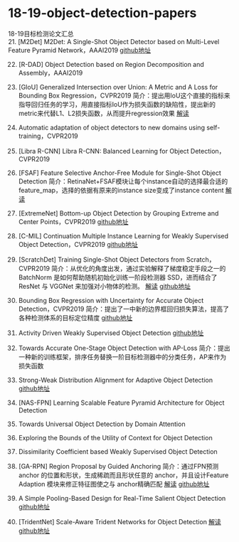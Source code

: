 # 18-19-object-detection-papers
18-19目标检测论文汇总  
21. [M2Det] M2Det: A Single-Shot Object Detector based on Multi-Level Feature Pyramid Network，AAAI2019
[github地址](https://github.com/qijiezhao/M2Det)  

22. [R-DAD] Object Detection based on Region Decomposition and Assembly，AAAI2019

23. [GIoU] Generalized Intersection over Union: A Metric and A Loss for Bounding Box Regression，CVPR2019
简介：提出用IoU这个直接的指标来指导回归任务的学习，用直接指标IoU作为损失函数的缺陷性，提出新的metric来代替L1、L2损失函数，从而提升regression效果
[解读](https://mp.weixin.qq.com/s?__biz=MzI5MDUyMDIxNA==&mid=2247487503&idx=1&sn=e98437efda298a9d8fe1a386c5a96601&chksm=ec1ffdf6db6874e03e1e05d438ebd0d295364d01ca8b2741bdad8ffa5d328032ad24ae76a289&token=762499696&lang=zh_CN&scene=21#wechat_redirect)

24. Automatic adaptation of object detectors to new domains using self-training，CVPR2019

25. [Libra R-CNN] Libra R-CNN: Balanced Learning for Object Detection，CVPR2019

26. [FSAF] Feature Selective Anchor-Free Module for Single-Shot Object Detection
简介：RetinaNet+FSAF模块让每个instance自动的选择最合适的feature_map，选择的依据有原来的instance size变成了instance content
[解读](https://mp.weixin.qq.com/s?__biz=MzI5MDUyMDIxNA==&mid=2247487638&idx=2&sn=1e9f26013b3d9ab4fd4137729894606a&chksm=ec1ffd6fdb687479183be59ec102f28bff4a5521903707fef744449e7630252c5298b66f339b&token=1948754723&lang=zh_CN&scene=21#wechat_redirect)

27. [ExtremeNet] Bottom-up Object Detection by Grouping Extreme and Center Points，CVPR2019
[github地址](https://github.com/xingyizhou/ExtremeNet)

28. [C-MIL] Continuation Multiple Instance Learning for Weakly Supervised Object Detection，CVPR2019
[github地址](https://github.com/AnonymousIDs/C-MIL)

29. [ScratchDet] Training Single-Shot Object Detectors from Scratch，CVPR2019
简介：从优化的角度出发，通过实验解释了梯度稳定手段之一的 BatchNorm 是如何帮助随机初始化训练一阶段检测器 SSD，进而结合了 ResNet 与 VGGNet 来加强对小物体的检测。
[解读](https://mp.weixin.qq.com/s/TZj0QzDXE6QbCY5-pT6RNQ) [github地址](https://github.com/KimSoybean/ScratchDet)

30. Bounding Box Regression with Uncertainty for Accurate Object Detection，CVPR2019
简介：提出了一中新的边界框回归损失算法，提高了各种检测体系的目标定位精度
[github地址](https://github.com/yihui-he/KL-Loss)

31. Activity Driven Weakly Supervised Object Detection
[github地址](https://github.com/zhenheny/ADWSOD)

32. Towards Accurate One-Stage Object Detection with AP-Loss
简介：提出一种新的训练框架，排序任务替换一阶目标检测器中的分类任务，AP来作为损失函数

33. Strong-Weak Distribution Alignment for Adaptive Object Detection
[github地址](https://github.com/VisionLearningGroup/DA_Detection)

34. [NAS-FPN] Learning Scalable Feature Pyramid Architecture for Object Detection

35. Towards Universal Object Detection by Domain Attention

36. Exploring the Bounds of the Utility of Context for Object Detection

37. Dissimilarity Coefficient based Weakly Supervised Object Detection

38. [GA-RPN] Region Proposal by Guided Anchoring
简介：通过FPN预测 anchor 的位置和形状，生成稀疏而且形状任意的 anchor，并且设计Feature Adaption 模块来修正特征图使之与 anchor精确匹配
[解读](https://mp.weixin.qq.com/s/Sl958JkcJjy-HW9_c-SH4g) [github地址](https://github.com/open-mmlab/mmdetection)

39. A Simple Pooling-Based Design for Real-Time Salient Object Detection
[github地址](https://github.com/backseason/PoolNet)

40. [TridentNet] Scale-Aware Trident Networks for Object Detection
[解读](https://zhuanlan.zhihu.com/p/54334986) [github地址](https://github.com/TuSimple/simpledet/tree/master/models/tridentnet)

